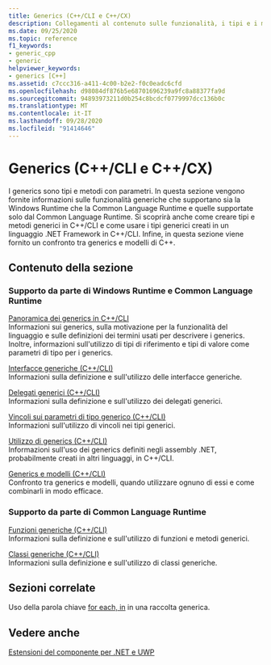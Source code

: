 ```yaml
---
title: Generics (C++/CLI e C++/CX)
description: Collegamenti al contenuto sulle funzionalità, i tipi e i metodi dei generics C++/CLI e C++/CX.
ms.date: 09/25/2020
ms.topic: reference
f1_keywords:
- generic_cpp
- generic
helpviewer_keywords:
- generics [C++]
ms.assetid: c7ccc316-a411-4c00-b2e2-f0c0eadc6cfd
ms.openlocfilehash: d98084df876b5e68701696239a9fc8a88377fa9d
ms.sourcegitcommit: 94893973211d0b254c8bcdcf0779997dcc136b0c
ms.translationtype: MT
ms.contentlocale: it-IT
ms.lasthandoff: 09/28/2020
ms.locfileid: "91414646"
---
```

# <a name="generics--ccli-and-ccx"></a>Generics (C++/CLI e C++/CX)

I generics sono tipi e metodi con parametri. In questa sezione vengono fornite informazioni sulle funzionalità generiche che supportano sia la Windows Runtime che la Common Language Runtime e quelle supportate solo dal Common Language Runtime. Si scoprirà anche come creare tipi e metodi generici in C++/CLI e come usare i tipi generici creati in un linguaggio .NET Framework in C++/CLI. Infine, in questa sezione viene fornito un confronto tra generics e modelli di C++.

## <a name="in-this-section"></a>Contenuto della sezione

### <a name="supported-by-the-windows-runtime-and-the-common-language-runtime"></a>Supporto da parte di Windows Runtime e Common Language Runtime

[Panoramica dei generics in C++/CLI](overview-of-generics-in-visual-cpp.md)<br/>
Informazioni sui generics, sulla motivazione per la funzionalità del linguaggio e sulle definizioni dei termini usati per descrivere i generics. Inoltre, informazioni sull'utilizzo di tipi di riferimento e tipi di valore come parametri di tipo per i generics.

[Interfacce generiche (C++/CLI)](generic-interfaces-visual-cpp.md)<br/>
Informazioni sulla definizione e sull'utilizzo delle interfacce generiche.

[Delegati generici (C++/CLI)](generic-delegates-visual-cpp.md)<br/>
Informazioni sulla definizione e sull'utilizzo dei delegati generici.

[Vincoli sui parametri di tipo generico (C++/CLI)](constraints-on-generic-type-parameters-cpp-cli.md)<br/>
Informazioni sull'utilizzo di vincoli nei tipi generici.

[Utilizzo di generics (C++/CLI)](consuming-generics-cpp-cli.md)<br/>
Informazioni sull'uso dei generics definiti negli assembly .NET, probabilmente creati in altri linguaggi, in C++/CLI.

[Generics e modelli (C++/CLI)](generics-and-templates-visual-cpp.md)<br/>
Confronto tra generics e modelli, quando utilizzare ognuno di essi e come combinarli in modo efficace.

### <a name="supported-by-the-common-language-runtime"></a>Supporto da parte di Common Language Runtime

[Funzioni generiche (C++/CLI)](generic-functions-cpp-cli.md)<br/>
Informazioni sulla definizione e sull'utilizzo di funzioni e metodi generici.

[Classi generiche (C++/CLI)](generic-classes-cpp-cli.md)<br/>
Informazioni sulla definizione e sull'utilizzo di classi generiche.

## <a name="related-sections"></a>Sezioni correlate

Uso della parola chiave [for each, in](../dotnet/for-each-in.md) in una raccolta generica.

## <a name="see-also"></a>Vedere anche

[Estensioni del componente per .NET e UWP](component-extensions-for-runtime-platforms.md)
